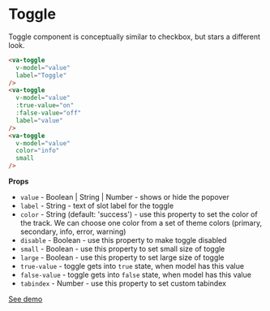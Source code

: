 # Toggle

Toggle component is conceptually similar to checkbox, but stars a different look.

```html
<va-toggle
  v-model="value"
  label="Toggle"
/>
<va-toggle
  v-model="value"
  :true-value="on"
  :false-value="off"
  label="value"
/>
<va-toggle
  v-model="value"
  color="info"
  small
/>
```  

**Props**
* `value` - Boolean | String | Number - shows or hide the popover
* `label` - String - text of slot label for the toggle
* `color` - String (default: 'success') - use this property to set the color of the track. We can choose one color from a set of theme colors (primary, secondary, info, error, warning)
* `disable` - Boolean - use this property to make toggle disabled
* `small` - Boolean - use this property to set small size of toggle
* `large` - Boolean - use this property to set large size of toggle
* `true-value` - toggle gets into `true` state, when model has this value
* `false-value` - toggle gets into `false` state, when model has this value
* `tabindex` - Number - use this property to set custom tabindex

[See demo](http://vuestic.epicmax.co/#/admin/forms/form-elements)
